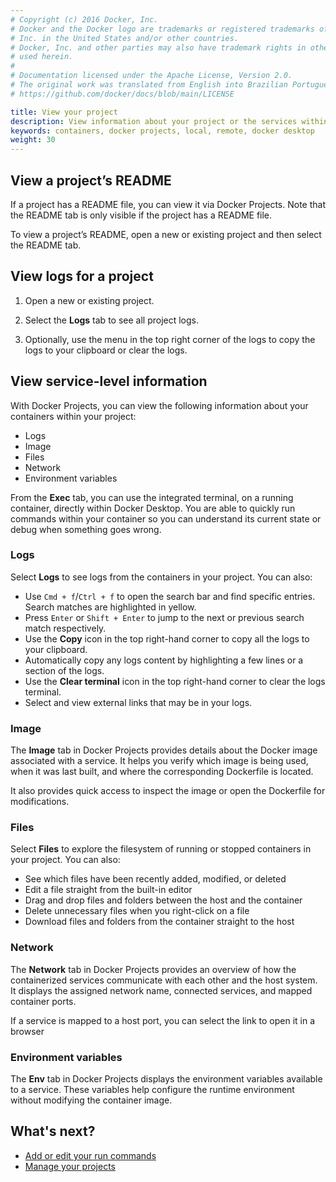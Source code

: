 ```yaml
---
# Copyright (c) 2016 Docker, Inc.
# Docker and the Docker logo are trademarks or registered trademarks of Docker,
# Inc. in the United States and/or other countries.
# Docker, Inc. and other parties may also have trademark rights in other terms
# used herein.
#
# Documentation licensed under the Apache License, Version 2.0.
# The original work was translated from English into Brazilian Portuguese.
# https://github.com/docker/docs/blob/main/LICENSE

title: View your project
description: View information about your project or the services within your project.
keywords: containers, docker projects, local, remote, docker desktop
weight: 30
---
```

## View a project’s README

If a project has a README file, you can view it via Docker Projects. Note that the README tab is only visible if the project has a README file.

To view a project’s README, open a new or existing project and then select the README tab.

## View logs for a project

1. Open a new or existing project.

2. Select the **Logs** tab to see all project logs.

3. Optionally, use the menu in the top right corner of the logs to copy the logs to your clipboard or clear the logs.

## View service-level information 

With Docker Projects, you can view the following information about your containers within your project:

 - Logs
 - Image
 - Files
 - Network
 - Environment variables

From the **Exec** tab, you can use the integrated terminal, on a running container, directly within Docker Desktop. You are able to quickly run commands within your container so you can understand its current state or debug when something goes wrong.

### Logs

Select **Logs** to see logs from the containers in your project. You can also:

- Use `Cmd + f`/`Ctrl + f` to open the search bar and find specific entries.
  Search matches are highlighted in yellow.
- Press `Enter` or `Shift + Enter` to jump to the next or previous search match
  respectively. 
- Use the **Copy** icon in the top right-hand corner to copy all the logs to
  your clipboard.
- Automatically copy any logs content by highlighting a few lines or a section
  of the logs.
- Use the **Clear terminal** icon in the top right-hand corner to clear the
  logs terminal. 
- Select and view external links that may be in your logs. 

### Image

The **Image** tab in Docker Projects provides details about the Docker image associated with a service. It helps you verify which image is being used, when it was last built, and where the corresponding Dockerfile is located.

It also provides quick access to inspect the image or open the Dockerfile for modifications.

### Files

Select **Files** to explore the filesystem of running or stopped containers in your project. You
can also:

   - See which files have been recently added, modified, or deleted
   - Edit a file straight from the built-in editor
   - Drag and drop files and folders between the host and the container
   - Delete unnecessary files when you right-click on a file
   - Download files and folders from the container straight to the host

### Network

The **Network** tab in Docker Projects provides an overview of how the containerized services communicate with each other and the host system. It displays the assigned network name, connected services, and mapped container ports.

If a service is mapped to a host port, you can select the link to open it in a browser

### Environment variables

The **Env** tab in Docker Projects displays the environment variables available to a service. These variables help configure the runtime environment without modifying the container image.

## What's next?

 - [Add or edit your run commands](/manuals/projects/edit.md)
 - [Manage your projects](/manuals/projects/manage.md)

